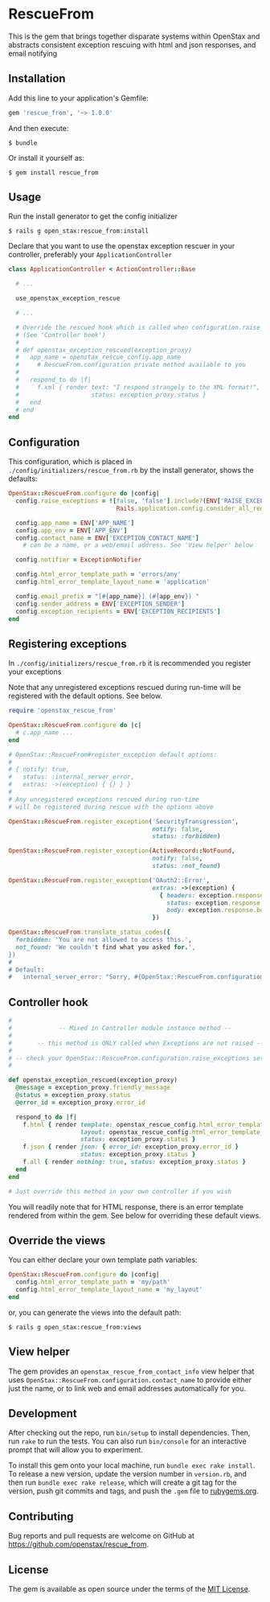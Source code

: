 # RescueFrom

This is the gem that brings together disparate systems within OpenStax and abstracts consistent exception rescuing with html and json responses, and email notifying

## Installation

Add this line to your application's Gemfile:

```ruby
gem 'rescue_from', '~> 1.0.0'
```

And then execute:

    $ bundle

Or install it yourself as:

    $ gem install rescue_from

## Usage

Run the install generator to get the config initializer

```
$ rails g open_stax:rescue_from:install
```

Declare that you want to use the openstax exception rescuer in your controller, preferably your `ApplicationController`

```ruby
class ApplicationController < ActionController::Base

  # ...

  use_openstax_exception_rescue

  # ...

  # Override the rescued hook which is called when configuration.raise_exceptions is false
  # (See 'Controller hook')
  #
  # def openstax_exception_rescued(exception_proxy)
  #   app_name = openstax_rescue_config.app_name
  #     # RescueFrom.configuration private method available to you
  #
  #   respond_to do |f|
  #     f.xml { render text: "I respond strangely to the XML format!",
  #                    status: exception_proxy.status }
  #   end
  # end
end
```

## Configuration

This configuration, which is placed in `./config/initializers/rescue_from.rb` by the install generator, shows the defaults:

```ruby
OpenStax::RescueFrom.configure do |config|
  config.raise_exceptions = ![false, 'false'].include?(ENV['RAISE_EXCEPTIONS'] ||
                              Rails.application.config.consider_all_requests_local

  config.app_name = ENV['APP_NAME']
  config.app_env = ENV['APP_ENV']
  config.contact_name = ENV['EXCEPTION_CONTACT_NAME']
    # can be a name, or a web/email address. See 'View helper' below

  config.notifier = ExceptionNotifier

  config.html_error_template_path = 'errors/any'
  config.html_error_template_layout_name = 'application'

  config.email_prefix = "[#{app_name}] (#{app_env}) "
  config.sender_address = ENV['EXCEPTION_SENDER']
  config.exception_recipients = ENV['EXCEPTION_RECIPIENTS']
end
```

## Registering exceptions

In `./config/initializers/rescue_from.rb` it is recommended you register your exceptions

Note that any unregistered exceptions rescued during run-time will be registered with the default options. See below.

```ruby
require 'openstax_rescue_from'

OpenStax::RescueFrom.configure do |c|
  # c.app_name ...
end

# OpenStax::RescueFrom#register_exception default options:
#
# { notify: true,
#   status: :internal_server_error,
#   extras: ->(exception) { {} } }
#
# Any unregistered exceptions rescued during run-time
# will be registered during rescue with the options above

OpenStax::RescueFrom.register_exception('SecurityTransgression',
                                        notify: false,
                                        status: :forbidden)

OpenStax::RescueFrom.register_exception(ActiveRecord::NotFound,
                                        notify: false,
                                        status: :not_found)

OpenStax::RescueFrom.register_exception('OAuth2::Error',
                                        extras: ->(exception) {
                                          { headers: exception.response.headers,
                                            status: exception.response.status,
                                            body: exception.response.body }
                                        })

OpenStax::RescueFrom.translate_status_codes({
  forbidden: 'You are not allowed to access this.',
  not_found: 'We couldn't find what you asked for.',
})
#
# Default:
#   internal_server_error: "Sorry, #{OpenStax::RescueFrom.configuration.app_name} had some unexpected trouble with your request."
```

## Controller hook
```ruby
#
#             -- Mixed in Controller module instance method --
#
#       -- this method is ONLY called when Exceptions are not raised --
#
# -- check your OpenStax::RescueFrom.configuration.raise_exceptions setting --
#

def openstax_exception_rescued(exception_proxy)
  @message = exception_proxy.friendly_message
  @status = exception_proxy.status
  @error_id = exception_proxy.error_id

  respond_to do |f|
    f.html { render template: openstax_rescue_config.html_error_template_path,
                    layout: openstax_rescue_config.html_error_template_layout_name,
                    status: exception_proxy.status }
    f.json { render json: { error_id: exception_proxy.error_id }
                    status: exception_proxy.status }
    f.all { render nothing: true, status: exception_proxy.status }
  end
end

# Just override this method in your own controller if you wish
```

You will readily note that for HTML response, there is an error template rendered from within the gem. See below for overriding these default views.

## Override the views

You can either declare your own template path variables:

```ruby
OpenStax::RescueFrom.configure do |config|
  config.html_error_template_path = 'my/path'
  config.html_error_template_layout_name = 'my_layout'
end
```

or, you can generate the views into the default path:

```
$ rails g open_stax:rescue_from:views
```

## View helper

The gem provides an `openstax_rescue_from_contact_info` view helper that uses `OpenStax::RescueFrom.configuration.contact_name` to provide either just the name, or to link web and email addresses automatically for you.

## Development

After checking out the repo, run `bin/setup` to install dependencies. Then, run `rake` to run the tests. You can also run `bin/console` for an interactive prompt that will allow you to experiment.

To install this gem onto your local machine, run `bundle exec rake install`. To release a new version, update the version number in `version.rb`, and then run `bundle exec rake release`, which will create a git tag for the version, push git commits and tags, and push the `.gem` file to [rubygems.org](https://rubygems.org).

## Contributing

Bug reports and pull requests are welcome on GitHub at https://github.com/openstax/rescue_from.

## License

The gem is available as open source under the terms of the [MIT License](http://opensource.org/licenses/MIT).
